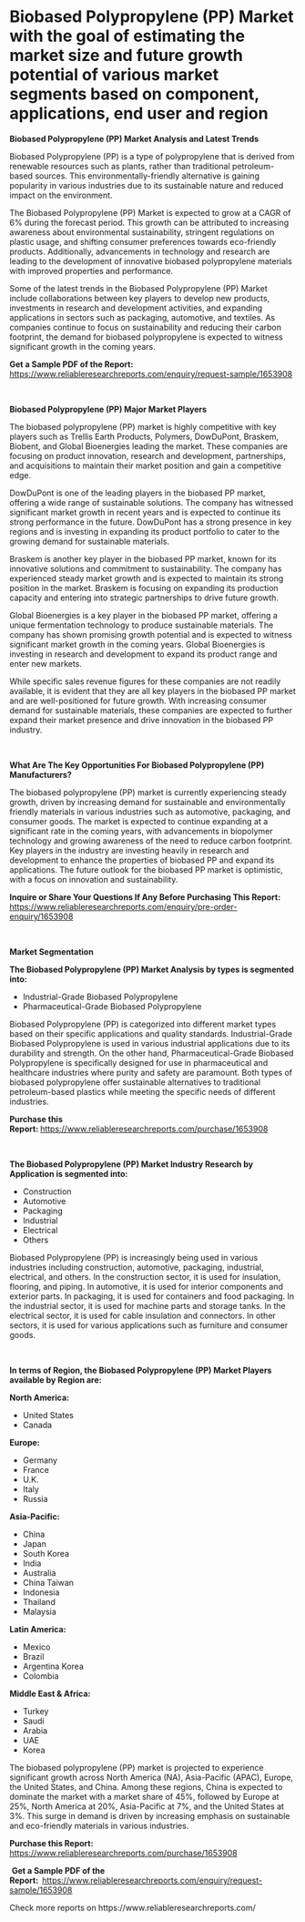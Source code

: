 <p><h1>Biobased Polypropylene (PP) Market with the goal of estimating the market size and future growth potential of various market segments based on component, applications, end user and region</h1></p><p><strong>Biobased Polypropylene (PP) Market Analysis and Latest Trends</strong></p>
<p><p>Biobased Polypropylene (PP) is a type of polypropylene that is derived from renewable resources such as plants, rather than traditional petroleum-based sources. This environmentally-friendly alternative is gaining popularity in various industries due to its sustainable nature and reduced impact on the environment. </p><p>The Biobased Polypropylene (PP) Market is expected to grow at a CAGR of 6% during the forecast period. This growth can be attributed to increasing awareness about environmental sustainability, stringent regulations on plastic usage, and shifting consumer preferences towards eco-friendly products. Additionally, advancements in technology and research are leading to the development of innovative biobased polypropylene materials with improved properties and performance.</p><p>Some of the latest trends in the Biobased Polypropylene (PP) Market include collaborations between key players to develop new products, investments in research and development activities, and expanding applications in sectors such as packaging, automotive, and textiles. As companies continue to focus on sustainability and reducing their carbon footprint, the demand for biobased polypropylene is expected to witness significant growth in the coming years.</p></p>
<p><strong>Get a Sample PDF of the Report:&nbsp;</strong> <a href="https://www.reliableresearchreports.com/enquiry/request-sample/1653908">https://www.reliableresearchreports.com/enquiry/request-sample/1653908</a></p>
<p>&nbsp;</p>
<p><strong>Biobased Polypropylene (PP) Major Market Players</strong></p>
<p><p>The biobased polypropylene (PP) market is highly competitive with key players such as Trellis Earth Products, Polymers, DowDuPont, Braskem, Biobent, and Global Bioenergies leading the market. These companies are focusing on product innovation, research and development, partnerships, and acquisitions to maintain their market position and gain a competitive edge.</p><p>DowDuPont is one of the leading players in the biobased PP market, offering a wide range of sustainable solutions. The company has witnessed significant market growth in recent years and is expected to continue its strong performance in the future. DowDuPont has a strong presence in key regions and is investing in expanding its product portfolio to cater to the growing demand for sustainable materials.</p><p>Braskem is another key player in the biobased PP market, known for its innovative solutions and commitment to sustainability. The company has experienced steady market growth and is expected to maintain its strong position in the market. Braskem is focusing on expanding its production capacity and entering into strategic partnerships to drive future growth.</p><p>Global Bioenergies is a key player in the biobased PP market, offering a unique fermentation technology to produce sustainable materials. The company has shown promising growth potential and is expected to witness significant market growth in the coming years. Global Bioenergies is investing in research and development to expand its product range and enter new markets.</p><p>While specific sales revenue figures for these companies are not readily available, it is evident that they are all key players in the biobased PP market and are well-positioned for future growth. With increasing consumer demand for sustainable materials, these companies are expected to further expand their market presence and drive innovation in the biobased PP industry.</p></p>
<p>&nbsp;</p>
<p><strong>What Are The Key Opportunities For Biobased Polypropylene (PP) Manufacturers?</strong></p>
<p><p>The biobased polypropylene (PP) market is currently experiencing steady growth, driven by increasing demand for sustainable and environmentally friendly materials in various industries such as automotive, packaging, and consumer goods. The market is expected to continue expanding at a significant rate in the coming years, with advancements in biopolymer technology and growing awareness of the need to reduce carbon footprint. Key players in the industry are investing heavily in research and development to enhance the properties of biobased PP and expand its applications. The future outlook for the biobased PP market is optimistic, with a focus on innovation and sustainability.</p></p>
<p><strong>Inquire or Share Your Questions If Any Before Purchasing This Report:</strong> <a href="https://www.reliableresearchreports.com/enquiry/pre-order-enquiry/1653908">https://www.reliableresearchreports.com/enquiry/pre-order-enquiry/1653908</a></p>
<p>&nbsp;</p>
<p><strong>Market Segmentation</strong></p>
<p><strong>The Biobased Polypropylene (PP) Market Analysis by types is segmented into:</strong></p>
<p><ul><li>Industrial-Grade Biobased Polypropylene</li><li>Pharmaceutical-Grade Biobased Polypropylene</li></ul></p>
<p><p>Biobased Polypropylene (PP) is categorized into different market types based on their specific applications and quality standards. Industrial-Grade Biobased Polypropylene is used in various industrial applications due to its durability and strength. On the other hand, Pharmaceutical-Grade Biobased Polypropylene is specifically designed for use in pharmaceutical and healthcare industries where purity and safety are paramount. Both types of biobased polypropylene offer sustainable alternatives to traditional petroleum-based plastics while meeting the specific needs of different industries.</p></p>
<p><strong>Purchase this Report:&nbsp;</strong><a href="https://www.reliableresearchreports.com/purchase/1653908">https://www.reliableresearchreports.com/purchase/1653908</a></p>
<p>&nbsp;</p>
<p><strong>The Biobased Polypropylene (PP) Market Industry Research by Application is segmented into:</strong></p>
<p><ul><li>Construction</li><li>Automotive</li><li>Packaging</li><li>Industrial</li><li>Electrical</li><li>Others</li></ul></p>
<p><p>Biobased Polypropylene (PP) is increasingly being used in various industries including construction, automotive, packaging, industrial, electrical, and others. In the construction sector, it is used for insulation, flooring, and piping. In automotive, it is used for interior components and exterior parts. In packaging, it is used for containers and food packaging. In the industrial sector, it is used for machine parts and storage tanks. In the electrical sector, it is used for cable insulation and connectors. In other sectors, it is used for various applications such as furniture and consumer goods.</p></p>
<p>&nbsp;</p>
<p><strong>In terms of Region, the Biobased Polypropylene (PP) Market Players available by Region are:</strong></p>
<p>
    <p> <strong> North America: </strong>
        <ul>
            <li>United States</li>
            <li>Canada</li>
        </ul>
        </p> 
    <p> <strong> Europe: </strong>
        <ul>
            <li>Germany</li>
            <li>France</li>
            <li>U.K.</li>
            <li>Italy</li>
            <li>Russia</li>
        </ul>
        </p> 
    <p> <strong> Asia-Pacific: </strong>
        <ul>
            <li>China</li>
            <li>Japan</li>
            <li>South Korea</li>
            <li>India</li>
            <li>Australia</li>
            <li>China Taiwan</li>
            <li>Indonesia</li>
            <li>Thailand</li>
            <li>Malaysia</li>
        </ul>
        </p> 
    <p> <strong> Latin America: </strong>
        <ul>
            <li>Mexico</li>
            <li>Brazil</li>
            <li>Argentina Korea</li>
            <li>Colombia</li>
        </ul>
        </p> 
    <p> <strong> Middle East & Africa: </strong>
        <ul>
            <li>Turkey</li>
            <li>Saudi</li>
            <li>Arabia</li>
            <li>UAE</li>
            <li>Korea</li>
        </ul>
    </p>
    </p>
<p><p>The biobased polypropylene (PP) market is projected to experience significant growth across North America (NA), Asia-Pacific (APAC), Europe, the United States, and China. Among these regions, China is expected to dominate the market with a market share of 45%, followed by Europe at 25%, North America at 20%, Asia-Pacific at 7%, and the United States at 3%. This surge in demand is driven by increasing emphasis on sustainable and eco-friendly materials in various industries.</p></p>
<p><strong>Purchase this Report: </strong><a href="https://www.reliableresearchreports.com/purchase/1653908">https://www.reliableresearchreports.com/purchase/1653908</a></p>
<p>&nbsp;<strong>Get a Sample PDF of the Report:&nbsp;&nbsp;</strong><a href="https://www.reliableresearchreports.com/enquiry/request-sample/1653908">https://www.reliableresearchreports.com/enquiry/request-sample/1653908</a></p>
<p><strong></strong></p>
<p>Check more reports on https://www.reliableresearchreports.com/</p>